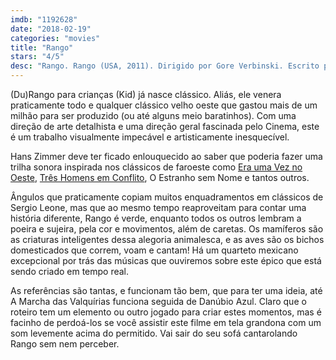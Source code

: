 ```yaml
---
imdb: "1192628"
date: "2018-02-19"
categories: "movies"
title: "Rango"
stars: "4/5"
desc: "Rango. Rango (USA, 2011). Dirigido por Gore Verbinski. Escrito por John Logan, John Logan, Gore Verbinski, James Ward Byrkit. Com Johnny Depp, Isla Fisher, Abigail Breslin, Ned Beatty, Alfred Molina, Bill Nighy, Stephen Root, Harry Dean Stanton, Timothy Olyphant."
---
```

(Du)Rango para crianças (Kid) já nasce clássico. Aliás, ele venera praticamente todo e qualquer clássico velho oeste que gastou mais de um milhão para ser produzido (ou até alguns meio baratinhos). Com uma direção de arte detalhista e uma direção geral fascinada pelo Cinema, este é um trabalho visualmente impecável e artisticamente inesquecível.

Hans Zimmer deve ter ficado enlouquecido ao saber que poderia fazer uma trilha sonora inspirada nos clássicos de faroeste como [Era uma Vez no Oeste](/era-uma-vez-no-oeste), [Três Homens em Conflito](/tres-homens-em-conflito), O Estranho sem Nome e tantos outros.

Ângulos que praticamente copiam muitos enquadramentos em clássicos de Sergio Leone, mas que ao mesmo tempo reaproveitam para contar uma história diferente, Rango é verde, enquanto todos os outros lembram a poeira e sujeira, pela cor e movimentos, além de caretas. Os mamíferos são as criaturas inteligentes dessa alegoria animalesca, e as aves são os bichos domesticados que correm, voam e cantam! Há um quarteto mexicano excepcional por trás das músicas que ouviremos sobre este épico que está sendo criado em tempo real.

As referências são tantas, e funcionam tão bem, que para ter uma ideia, até A Marcha das Valquírias funciona seguida de Danúbio Azul. Claro que o roteiro tem um elemento ou outro jogado para criar estes momentos, mas é facinho de perdoá-los se você assistir este filme em tela grandona com um som levemente acima do permitido. Vai sair do seu sofá cantarolando Rango sem nem perceber.
